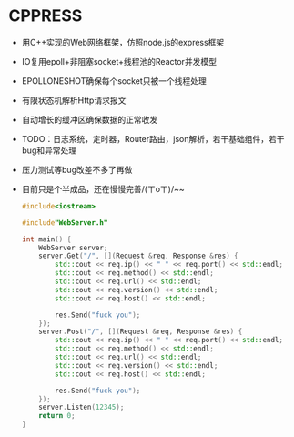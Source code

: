 # CPPRESS

- 用C++实现的Web网络框架，仿照node.js的express框架

- IO复用epoll+非阻塞socket+线程池的Reactor并发模型

- EPOLLONESHOT确保每个socket只被一个线程处理

- 有限状态机解析Http请求报文

- 自动增长的缓冲区确保数据的正常收发

- TODO：日志系统，定时器，Router路由，json解析，若干基础组件，若干bug和异常处理

- 压力测试等bug改差不多了再做

- 目前只是个半成品，还在慢慢完善/(ㄒoㄒ)/~~

  ```cpp
  #include<iostream>
  
  #include"WebServer.h"
  
  int main() {
      WebServer server;
      server.Get("/", [](Request &req, Response &res) {
          std::cout << req.ip() << " " << req.port() << std::endl;
          std::cout << req.method() << std::endl;
          std::cout << req.url() << std::endl;
          std::cout << req.version() << std::endl;
          std::cout << req.host() << std::endl;
  
          res.Send("fuck you");
      });
      server.Post("/", [](Request &req, Response &res) {
          std::cout << req.ip() << " " << req.port() << std::endl;
          std::cout << req.method() << std::endl;
          std::cout << req.url() << std::endl;
          std::cout << req.version() << std::endl;
          std::cout << req.host() << std::endl;
  
          res.Send("fuck you");
      });
      server.Listen(12345);
      return 0;
  }
  ```
